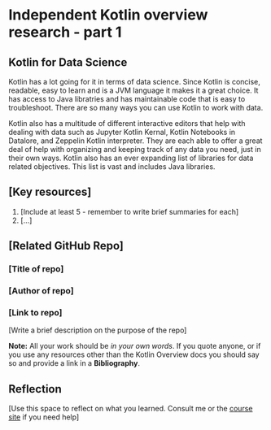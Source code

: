 # Independent Kotlin overview research - part 1

## Kotlin for Data Science
Kotlin has a lot going for it in terms of data science. Since Kotlin is concise, readable, easy to learn and is a JVM language it makes it a great choice. It has access to Java libratries and has maintainable code that is easy to troubleshoot. There are so many ways you can use Kotlin to work with data.

Kotlin also has a multitude of different interactive editors that help with dealing with data such as Jupyter Kotlin Kernal, Kotlin Notebooks in Datalore, and Zeppelin Kotlin interpreter. They are each able to offer a great deal of help with organizing and keeping track of any data you need, just in their own ways. Kotlin also has an ever expanding list of libraries for data related objectives. This list is vast and includes Java libraries.

## \[Key resources\]
1. \[Include at least 5 - remember to write brief summaries for each\]
2. \[...\]

## \[Related GitHub Repo\]
### \[Title of repo\]
### \[Author of repo\]
### \[Link to repo\]

\[Write a brief description on the purpose of the repo\]

**Note:** All your work should be *in your own words*. If you quote anyone, or if you use any resources other than the Kotlin Overview docs you should say so and provide a link in a **Bibliography**.

## Reflection
\[Use this space to reflect on what you learned. Consult me or the [course site](https://ash-teach.github.io/dgl-204/#/dgl204-2022fa/week-01#assignments) if you need help\]

